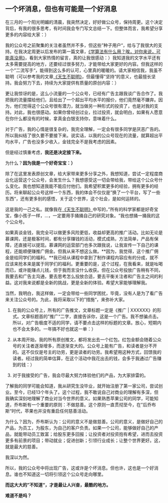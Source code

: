 ## 一个坏消息，但也有可能是一个好消息

在三月的一个阳光明媚的清晨，我突然决定，好好做公众号，保持周更。这个决定背后，有我的很多思考，有时间我会专门写文总结一下。但整体而言，我希望分享更多的内容给大家：）

我的公众号之前聚集的关注者虽然并不多，但这些”种子用户“，给与了我很大的支持。在我决定周更以后发布的第一篇文章，[《学算法有什么用？唉，对你来说，可能真没用》](../2019-03-18/)，看到大家热情的留言，真的让我很感动：）我知道我的文字水平还有太多需要提高的地方，还要经过很多努力，才能带给大家更好的内容。但我这样的一个”二流写手“，能得到这么多的认可，心里真的暖暖的。请大家相信我，我虽不聪明（可以参考我的文章[《天生不聪明》](../../2018/2018-07-18/)，但最懂得”坚持“的意义，也最擅长坚持。我会努力下去，持续为大家提供有质量的原创内容：）

更让我惊讶的是，这么小流量的一个公众号，已经有广告主跟我谈广告合作了。我把我的流量摆给他们，且给出了一个超出平均水平的报价，他们竟然毫不嫌弃。因为，他们觉得这个公众号很有潜力，就当做另一种形式的投资了，也是对我的支持。对此，我也很感动。如果你曾经创过业，拉过投资，就会明白，如果有人愿意在你什么都没有的时候，拿真金白银支持你，意味着什么。

对于广告，我的心情是很复杂的，我完全理解，一定会有很多同学是厌恶广告的。所以我纠结了很久要不要接下来。说实话，以我的公众号现在的流量，就算超出平均水平，广告也没多少收入，金钱完全不是我考虑的因素。

但是经过慎重考虑，**我还是决定接下来。**

为什么？**因为我是一个好奇宝宝：）**

除了在这里发表原创文章，给大家带来更多分享之外，我想知道，尝试一定程度商业化运营这个公众号，会发生什么？我想感受这一切会带给我，带给这个公众号什么变化。我也想知道我能不能应付他们。我希望积累更多的经验，拥有更多的经历。将来聊起公众号这样一个东西，我的体会不仅仅是”换了一个平台，写了一些东西“，还有更多别的感悟，关于这个世界，这个社会，是如何运转的。

这是我的一己之私。就像我在[《天生不聪明》](../../2018/2018-07-18/)中写的，”所有的科学家都是好奇宝宝，像小孩子一样，...，一定要用手捅捅自己的研究对象。“我也想捅一捅我的这个公众号。

如果真谈金钱，我完全可以做更多风险更低，收益却更高的推广活动。比如无论是慕课网，还是极客时间，都有分享赚钱的活动，模式成熟，方法简单，产品有保障，还直接可以提现。慕课网的运营部门也多次跟我说，让我宣传一下自己的课程，还能顺便赚推广佣金。但我从来不想这么做。**因为，我觉得，这个推广佣金是给同学们的福利。**我已经从课程中拿到了制作课程内容应有的分成，就不应该来抢本来是属于同学们的福利。更重要的是，这个过程，在我看来，就是吆喝而已，或许能赚点儿钱，但于我而言没什么收获。但在公众号投放广告稍有不同，我要去和广告主沟通，要去思考怎么投放合适，要去平衡关注者和广告主之间的利益。这对我来说都是全新的挑战，更是全新的体验。希望大家能够理解我。

当然，我明白，我这样做，一定会带给一些同学困扰，毕竟，没有人是为了看广告来关注公众号的。为此，我将采取以下的”措施“，来弥补大家。

1. 在我的公众号上，所有的广告推文，文章标题一定是《推广 | XXXXXX》的形式。文章标题首的”推广“二字，直接告诉你，这是一个广告。我不想骗点击。所以，对广告极度不适的同学，请不要点击这样的标题的文章。放心，短期内也不会太多的。一年搞不好也就这一单：）

2. 从本周开始，我的所有原创推文，都将发出去一个红包。红包金额会随着公众号的关注者逐渐增多，而逐渐变大的。公众号上能有广告，和读者是分不开的。这不仅仅是号主的功劳，更是读者的功劳。我希望用这种方式，回馈我的读者。经过我的简单估算，在这个活动中我花出去的钱，会多于我通过广告赚到的钱：）

3. 对于我接受的广告，我会尽最大努力体验他们的产品，为大家排雷的。

了解我的同学可能会知道，我从研究生没毕业，就开始注册了第一家公司，尝试创业。至今，已经13个年头了。这个过程，我不敢说自己对商业的理解有多深，但我确实深刻地理解了商业对当今世界的意义。如果熟悉苹果公司的同学，可能知道，乔布斯有一个重要的原则：不做慈善。这个原则一直贯彻至今，在”后乔布斯“时代，苹果也并没有重启任何慈善活动。

为什么？因为，乔布斯认为：公司的意义不是做慈善。公司的意义，是做好自己的产品，为员工，为股东，为自己的客户负责。如果一个公司，能够做好自己的产品，就能带动员工致富；给股东更多回报；让投资者对投资抱有希望，进而去投资更多有前景的项目；带动就业；促进创新；引领行业成长；让整个世界更好。这，就是最大的慈善。

我深以为然。

所以，我的公众号中将出现广告，这或许是个坏消息。但也许，这也是一个好消息。谁也不知道这一切将引领这个公众号走向哪里。

**而这大大的”不知道“，才是最让人兴奋，最酷的地方。**

**难道不是吗？**